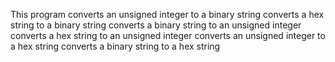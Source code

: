 This program converts an unsigned integer to a binary string
                converts a hex string to a binary string
                converts a binary string to an unsigned integer
                converts a hex string to an unsigned integer
                converts an unsigned integer to a hex string
                converts a binary string to a hex string
